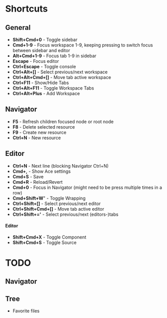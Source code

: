 # Shortcuts

## General
- **Shift+Cmd+0** - Toggle sidebar
- **Cmd+1-9** - Focus workspace 1-9, keeping pressing to switch focus between sidebar and editor
- **Alt+Cmd+1-9** - Focus tab 1-9 in sidebar
- **Escape** - Focus editor
- **Ctrl+Escape** - Toggle console
- **Ctrl+Alt+[]** - Select previous/next workspace
- **Ctrl+Alt+Cmd+[]** - Move tab active workspace 
- **Ctrl+F11** - Show/Hide Tabs
- **Ctrl+Alt+F11** - Toggle Workspace Tabs
- **Ctrl+Alt+Plus** - Add Workspace

## Navigator
- **F5** - Refresh children focused node or root node
- **F8** - Delete selected resource
- **F9** - Create new resource
- **Ctrl+N** - New resource

## Editor
- **Ctrl+N** - Next line (blocking Navigator Ctrl+N)
- **Cmd+,** - Show Ace settings
- **Cmd+S** - Save
- **Cmd+R** - Reload/Revert
- **Cmd+0** - Focus in Navigator (might need to be press multiple times in a row)
- **Cmd+Shift+W**" - Toggle Wrapping
- **Ctrl+Shift+[]** - Select previous/next editor
- **Ctrl+Shift+Cmd+[]** - Move tab active editor
- **Ctrl+Shift+='** - Select previous/next (editors-)tabs

#### Editor<vcl>
- **Shift+Cmd+X** - Toggle Component
- **Shift+Cmd+S** - Toggle Source

# TODO

## Navigator

## Tree


- Favorite files
